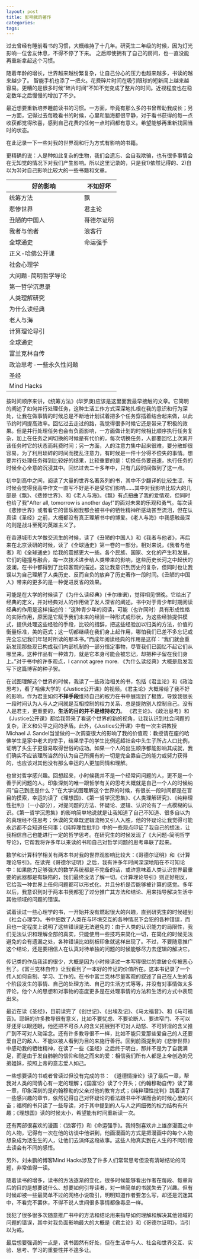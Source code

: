 ```yaml
---
layout: post
title: 影响我的著作
categories:
tags: 
---
```


过去曾经有睡前看书的习惯，大概维持了十几年。研究生二年级的时候，因为灯光影响一位舍友休息，不得不停了下来。
之后即使拥有了自己的房间，也一直没能再重新拿起这个习惯。

随着年龄的增长，世界越来越纷繁复杂，让自己分心的压力也越来越多，书读的越来越少了。
智能手机也添了一把火。花费碎片时间在吸引眼球的短新闻上越来越容易。更糟的是很多时候“碎片时间”不知不觉变成了整片的时间。近视程度也在稳定数年之后慢慢的增加了不少。

最近想要重新培养睡前读书的习惯。一方面，毕竟有那么多的书曾帮助我成长；另一方面，记得过去每晚看书的时候，心里和脑海都很平静，对于看书获得的每一点收获都觉得欣喜，感到自己花费的任何一点时间都有意义。希望能够再重新找回当时的状态。

在此记录一下一些对我的世界观和行为方式有影响的书籍。

更精确的说：人是种如此复杂的生物，我们会遗忘、会自我欺骗，也有很多事情会在无知觉的情况下对我们产生影响。所以这里记录的，只是我1)依然记得的、2)自以为3)对自己影响比较大的一些书籍和文章。

|好的影响|不知好坏|
|---|---|
|统筹方法|飘|
|悲惨世界|君主论|
|丑陋的中国人|哥德尔证明|
|我者与他者|浪客行|
|全球通史|命运强手|
|正义-哈佛公开课||
|社会心理学||
|大问题-简明哲学导论||
|第一哲学沉思录||
|人类理解研究||
|为什么读经典||
|老人与海||
|计算理论导引||
|全球通史||
|富兰克林自传||
|政治思考-一些永久性问题||
|圣经||
|Mind Hacks||

按时间顺序来讲，《统筹方法》(华罗庚)应该是这里面我最早接触的文章。它简明的阐述了如何并行处理任务，这种生活工作方式深深地扎根在我的意识和行为深处，让我在做事情的时候总是不断地计划试着把多个任务穿插着结合起来做，以此节约时间提高效率。回忆过去走过的路，我觉得很多时候它还是带来了积极的效果。但是并行处理任务也会有负面影响，一方面做计划的时候相比顺序执行任务复杂，加上在任务之间切换的时候是有代价的，每次切换任务，人都要回忆上次离开该任务时它的状态而耗费时间；另一方面，人的注意力集中起来很难，要分散却很容易，为了利用琐碎的时间而搅乱注意力，有时候是一件十分得不偿失的事情。想要并行处理任务得到比较好的结果，比较重要的是：切换任务要迅速，执行任务的时候全心全意的沉浸其中。回忆过去二十多年中，只有几段时间做到了这一点。

初中到高中之间，阅读了大量的世界名著系列的书，其中不少翻译的比较生涩，有时候会觉得我高中作文一直写不好是不是受它们影响……其中对我影响比较大的几部是《飘》、《悲惨世界》、和《老人与海》。《飘》有点扭曲了我的爱情观，但同时也给了我"After all, tomorrow is another day!"的面对未来的乐观和勇气。每次读《悲惨世界》或者看它的音乐剧我都会被书中的牺牲精神所感动甚至流泪，但在认真读《圣经》之前，大概都没有真正理解书中的博爱。《老人与海》中我感触最深的则是战斗至死的英雄主义了。

在香港城市大学做交流生的时候，读了《丑陋的中国人》和《我者与他者》，再后来在北京读研的时候，读了《全球通史》第一卷的一部分。相对来说，《我者与他者》和《全球通史》给我的震撼更大一些。各个民族、国家、文化的产生和发展，它们的碰撞与融合，每一次技术进步给人类带来的影响，这些历史长河之中起伏的波澜，在书中都得到了比较客观的描述。这让我意识到历史的复杂，但同时也让我误以为自己理解了人类历史、反而自负的放弃了历史著作一段时间。《丑陋的中国人》带来的更多的是一种促进反省的效果。

可能是在大学的时候读了《为什么读经典》(卡尔维诺)，觉得相见恨晚。它给出了经典的定义，并对经典对人的作用做了发人深省的阐述。书中对于青少年时期阅读经典的作用是这样描述的：“这种青少年的阅读，可能（也许同时）具有形成性格的实际作用，原因是它赋予我们未来的经验一种形式或形状，为这些经验提供模式，提供处理这些经验的手段，比较的措辞，把这些经验加以归类的方法，价值的衡量标准，美的范式；这一切都继续在我们身上起作用，哪怕我们已差不多忘记或完全忘记我们年轻时所读的那本书。”而成年阅读经典的作用是这样：“我们就会重新发现那些现已构成我们内部机制的一部分恒定事物，尽管我们已回忆不起它们从哪里来。这种作品有一种效力，就是它本身可能会被忘记，却把种子留在我们身上。”对于书中的许多观点，I cannot agree more. 《为什么读经典》大概是启发我写下这篇博客的种子罢。

在试图理解这个世界的时候，我读了一些政治相关的书，包括《君主论》和《政治思考》，看了哈佛大学的《Justice公开课》的视频。《君主论》大概带给了我不好的影响，作为君主如何**不择手段**维持自己的权力在书中展现到了极致，导致我很长一段时间认为人与人之间就是互相控制的权力关系、总是提防别人控制自己。没有人是君主，更重要的，**生活的目的并不是维持权力**。
《君主论》、《政治思考》和《Justice公开课》都给我带来了看这个世界的新的视角，让我认识到社会问题的复杂，正义和公平之间的矛盾。此外，《Justice公开课》中有一次主讲教授Michael J. Sandel当堂做的一次调查很大的影响了我的价值观：教授请在座的哈佛学生是家中老大的举手，结果举手的学生比例远超社会中头生子所占人口比例，证明了头生子更容易取得世俗的成功。如果一个人的出生顺序都能影响其成就，我们确实不应该理所当然的认为自己所拥有的一切是完全靠自己的能力或努力获得的，也应该对其他没有那么幸运的人更加同情和理解。

也曾对哲学感兴趣。回想起来，小时候我并不是一个经常问问题的人，更不是一个善于问问题的人。印象深刻的唯一跟哲学有关的思考大概就是自己一个人的时候纳闷“自己到底是什么？”在大学试图理解这个世界的时候，有很长一段时间都是在盲目的摸索，幸运的读了《理想国》、《第一哲学沉思集》、《人类理解研究》、《纯粹理性批判》（一小部分），对提问题的方法、怀疑论、逻辑、认识论有了一点模糊的认识。《第一哲学沉思集》的影响简单地说就是让我知道了自己不知道、很多自以为的真理经不住思考；休谟的文章既逻辑流畅又引人入胜，他的怀疑论让我觉得可能永远都不会知道任何事；《纯粹理性批判》中的一些观点印证了我自己的想法，让我相信自己也能进行一定的哲学思考。在研究生的时候发现了《大问题-简明哲学导论》，它帮我将许多年以来读的书和自己对哲学问题的思考串联了起来。

数学和计算科学相关有两本书对我的世界观影响比较大：《哥德尔证明》和《计算理论导引》。在读完《哥德尔证明》之后，我有许多年时间深深地陷在不可知论中：如果能力足够强大的数学系统都是不完备的话，或许意味着人类认识世界最重要的武器都是有缺陷的，我们最终没法了解一切。《计算理论导引》则正好相反，它给我一种世界上任何问题都可以形式化、并且分析是否能够被计算的感觉。多年以后，我意识到对于两本书我都犯了过分推广其方法和结论、用来指导解决生活中其他领域的问题的错误。

试着读过一些心理学的书，一开始并没有燃起很大的兴趣，直到研究生的时候碰到《社会心理学》。书中细数了人类在与环境交互的各种情况下会犯的各种错误，而且也一定程度上说明了这些错误是无法避免的：由于人类的认识能力的局限性，我们无法认识和理解全部的真实，只能使用一些技巧来简化一切，在简化的时候无法避免的会有遗漏之处，各种错误比如刻板印象就这样出现了。不过，不要随意推广这个结论，还是要相信人在认真对待单独的问题的时候能够尽力去逻辑的解决它。

传记类的作品我读的很少，大概是因为小时候读过一本写得很烂的拿破仑传被恶心到了。《富兰克林自传》让我看到了一本好的传记的价值所在。这本书记录了一个伟人如何自制、学习、工作的。在书中富兰克林尽量客观的叙述了自己在人生的各个阶段发生的事情、自己的处理方法、自己的生活方式等等，并没有对事情做太多评论，他个人的思想和对事物的态度更多是在处理事情的方法和生活的方式中表现出来。

最近在读《圣经》，目前读完了《创世记》、《出埃及记》、《马太福音》、和《马可福音》。耶稣的许多教导很有意义，比如不要忧虑、不要论断人、要进窄门、不可以牙还牙以眼还眼，他还把不可杀人的含义拓展到不可对人动怒、不可奸淫的含义推广到不可对人动淫念。还有许多教导很不一样，比如不能只爱那些爱自己的人还要爱自己的敌人、不能以被人看到为目的来施行善行。回到前面提到的《悲惨世界》中感动我的牺牲精神，在读了一些《圣经》之后终于明白，那并不是为了自我满足，而是由于发自肺腑的信仰和随之而来的爱：相信我们所有人都是上帝创造的兄弟姐妹，按照上帝的意志爱人如己。

一些想要读的书或者曾读过但没有完成的书：
《道德情操论》读了最后一章，帮我对人类的同情心有一定的理解；《国富论》读了个开头；《约翰穆勒自传》读了第一章，印象深刻的是约翰穆勒的父亲对他的教育方式；《纯粹理性批判》跳着读了一些感兴趣的章节，依然记得自己对怀疑论的看法跟书中不谋而合的时候心里的兴奋；福柯的书只读了一些导读，对于其中提到的人与人之间细微的权力结构有兴趣；《理想国》读的时候太小，希望能有时间重新读一次。

还有两部很喜欢的漫画：《浪客行》和《命运强手》。我特别喜欢井上雄彦漫画之中的人物，记得有一次在他的访谈中他讲到，他画漫画的方式是把漫画中的每个人物想象成为活生生的人，让他们去演绎这段故事。这些人物真实到在人生的不同阶段去读会有不同的感悟。

另外，刘未鹏的博客Mind Hacks涉及了许多人们常常思考但没有清晰结论的问题，非常值得一读。

随着读书的增多，读书的方法逐渐的变化，很多时候能够看出作者在每段、每章背后的目的是想要说什么、想要如何引导读者，对一些简单的书就失去了兴趣。但有时候却被一些最简单不过的网络小说吸引，明明知道作者要怎么写，却还是沉迷其中，不看完不罢休，不得不说人世间很多事情都像毒品一样。

我犯了很多很多次随意推广书中的方法和结论用来指导如何理解和解决其他领域的问题的错误，其中对我负面影响最大的大概是《君主论》和《哥德尔证明》，当引以为戒。

最后想要强调的一点是，读书固然有好处，但在生活中与人、社会和世界交互、实验、思考、学习的重要性并不遑多让。
